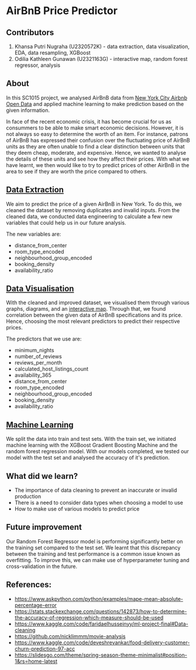 # AirBnB Price Predictor

## Contributors
1. Khansa Putri Nugraha (U2320572K) - data extraction, data visualization, EDA, data resampling, XGBoost
2. Odilia Kathleen Gunawan (U2321163G) - interactive map, random forest regressor, analysis

## About
In this SC1015 project, we analysed AirBnB data from [New York City Airbnb Open Data](https://www.kaggle.com/datasets/dgomonov/new-york-city-airbnb-open-data/data) and applied machine learning to make prediction based on the given information.

In face of the recent economic crisis, it has become crucial for us as consummers to be able to make smart economic decisions. However, it is not always so easy to determine the worth of an item. For instance, patrons of AirBnB has expressed their confusion over the fluctuating price of AirBnB units as they are often unable to find a clear distinction between units that they deem cheap, moderate, and expensive. Hence, we wanted to analyse the details of these units and see how they affect their prices. With what we have learnt, we then would like to try to predict prices of other AirBnB in the area to see if they are worth the price compared to others. 


## [Data Extraction](data-extraction.ipynb)
We aim to predict the price of a given AirBnB in New York. To do this, we cleaned the dataset by removing duplicates and invalid inputs. From the cleaned data, we conducted data engineering to calculate a few new variables that could help us in our future analysis.

The new variables are:
- distance_from_center
- room_type_encoded
- neighbourhood_group_encoded
- booking_density
- availability_ratio


## [Data Visualisation](data-visualization-EDA.ipynb)
With the cleaned and improved dataset, we visualised them through various graphs, diagrams, and an [interactive map](interactive-map.ipynb). Through that, we found correlation between the given data of AirBnB specifications and its price. Hence, choosing the most relevant predictors to predict their respective prices.

The predictors that we use are:
- minimum_nights
- number_of_reviews
- reviews_per_month               
- calculated_host_listings_count  
- availability_365                
- distance_from_center            
- room_type_encoded                 
- neighbourhood_group_encoded      
- booking_density                
- availability_ratio


## [Machine Learning](machine-learning.ipynb)
We split the data into train and test sets. With the train set, we initiated machine learning with the XGBoost Gradient Boosting Machine and the random forest regression model. With our models completed, we tested our model with the test set and analysed the accuracy of it's prediction.


## What did we learn?
- The importance of data cleaning to prevent an inaccurate or invalid production
- There is a need to consider data types when choosing a model to use
- How to make use of various models to predict price

## Future improvement
Our Random Forest Regressor model is performing significantly better on the training set compared to the test set. We learnt that this discrepancy between the training and test performance is a common issue known as overfitting. To improve this, we can make use of hyperparameter tuning and cross-validation in the future.

## References:
- <https://www.askpython.com/python/examples/mape-mean-absolute-percentage-error>
- <https://stats.stackexchange.com/questions/142873/how-to-determine-the-accuracy-of-regression-which-measure-should-be-used>
- <https://www.kaggle.com/code/faridaelhusseinyy/ml-project-final#Data-cleaning>
- <https://github.com/nicklimmm/movie-analysis>
- <https://www.kaggle.com/code/deveshrevankar/food-delivery-customer-churn-prediction-97-acc>
- <https://slidesgo.com/theme/spring-season-theme-minimalist#position-1&rs=home-latest>
